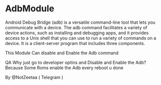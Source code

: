 # AdbModule

Android Debug Bridge (adb) is a versatile command-line tool that lets you communicate with a device.
The adb command facilitates a variety of device actions, such as installing and debugging apps,
and it provides access to a Unix shell that you can use to run a variety of commands on a device.
It is a client-server program that includes three components.

This Module Can disable and Enable the Adb command

QA
Why just go to developer optins and Disable and Enable the Adb?
Because Some Roms enable the Adb every reboot u done 

By @NotZeetaa ( Telegram )
